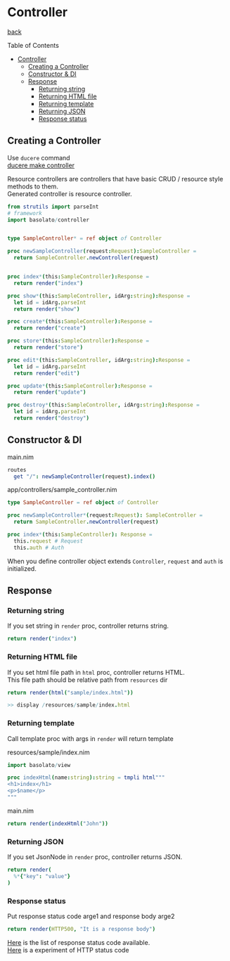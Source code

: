 Controller
===
[back](../README.md)

Table of Contents

<!--ts-->
   * [Controller](documents/controller.md#controller)
      * [Creating a Controller](documents/controller.md#creating-a-controller)
      * [Constructor &amp; DI](documents/controller.md#constructor--di)
      * [Response](documents/controller.md#response)
         * [Returning string](documents/controller.md#returning-string)
         * [Returning HTML file](documents/controller.md#returning-html-file)
         * [Returning template](documents/controller.md#returning-template)
         * [Returning JSON](documents/controller.md#returning-json)
         * [Response status](documents/controller.md#response-status)

<!-- Added by: runner, at: Wed Jul 29 09:34:26 UTC 2020 -->

<!--te-->

## Creating a Controller
Use `ducere` command  
[ducere make controller](./ducere.md#controller)

Resource controllers are controllers that have basic CRUD / resource style methods to them.  
Generated controller is resource controller.

```nim
from strutils import parseInt
# framework
import basolato/controller


type SampleController* = ref object of Controller

proc newSampleController(request:Request):SampleController =
  return SampleController.newController(request)


proc index*(this:SampleController):Response =
  return render("index")

proc show*(this:SampleController, idArg:string):Response =
  let id = idArg.parseInt
  return render("show")

proc create*(this:SampleController):Response =
  return render("create")

proc store*(this:SampleController):Response =
  return render("store")

proc edit*(this:SampleController, idArg:string):Response =
  let id = idArg.parseInt
  return render("edit")

proc update*(this:SampleController):Response =
  return render("update")

proc destroy*(this:SampleController, idArg:string):Response =
  let id = idArg.parseInt
  return render("destroy")

```
## Constructor & DI
main.nim
```nim
routes
  get "/": newSampleController(request).index()

```

app/controllers/sample_controller.nim
```nim
type SampleController = ref object of Controller

proc newSampleController*(request:Request): SampleController =
  return SampleController.newController(request)

proc index*(this:SampleController): Response =
  this.request # Request
  this.auth # Auth
```

When you define controller object extends `Controller`, `request` and `auth` is initialized.

## Response
### Returning string
If you set string in `render` proc, controller returns string.
```nim
return render("index")
```

### Returning HTML file
If you set html file path in `html` proc, controller returns HTML.  
This file path should be relative path from `resources` dir

```nim
return render(html("sample/index.html"))

>> display /resources/sample/index.html
```

### Returning template
Call template proc with args in `render` will return template

resources/sample/index.nim
```nim
import basolato/view

proc indexHtml(name:string):string = tmpli html"""
<h1>index</h1>
<p>$name</p>
"""
```
main.nim
```nim
return render(indexHtml("John"))
```

### Returning JSON
If you set JsonNode in `render` proc, controller returns JSON.

```nim
return render(
  %*{"key": "value"}
)
```

### Response status
Put response status code arge1 and response body arge2
```nim
return render(HTTP500, "It is a response body")
```

[Here](https://nim-lang.org/docs/httpcore.html#10) is the list of response status code available.  
[Here](https://en.wikipedia.org/wiki/List_of_HTTP_status_codes) is a experiment of HTTP status code
